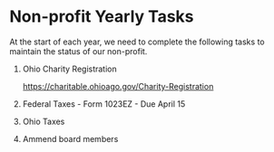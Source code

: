 # Non-profit Yearly Tasks

At the start of each year, we need to complete the following tasks to maintain the status of our non-profit.

1. Ohio Charity Registration

    https://charitable.ohioago.gov/Charity-Registration

2. Federal Taxes - Form 1023EZ - Due April 15

3. Ohio Taxes 

4. Ammend board members
